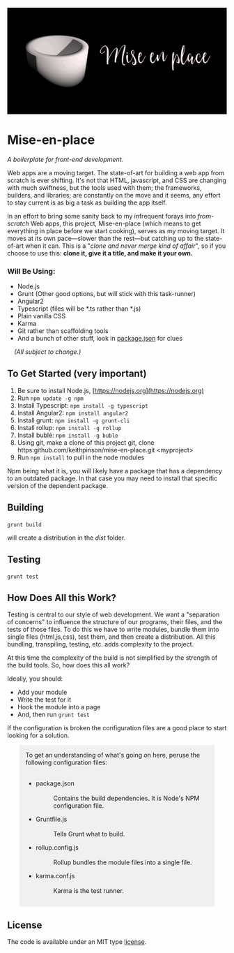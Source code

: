 ![](https://raw.githubusercontent.com/KeithPinson/mise-en-place/master/src/tile-wide.png)

# Mise-en-place

<p>
<i>A boilerplate for front-end development.</i>
</p>

Web apps are a moving target. The state-of-art for building a web app
from scratch is ever shifting. It's not that HTML, javascript, and CSS
are changing with much swiftness, but the tools used with them; the
frameworks, builders, and libraries; are constantly on the move and it seems,
any effort to stay current is as big a task as building the app itself.

In an effort to bring some sanity back to my infrequent forays into
*from-scratch* Web apps, this project,
Mise-en-place (which means to get everything in place before we start cooking),
serves as my moving target.
It moves at its own pace&mdash;slower than the rest&mdash;but catching
up to the state-of-art when it can. This is a &quot;*clone and never 
merge kind of affair*&quot;, so if you choose to use this: **clone it, give it a title, 
and make it your own.** 

### Will Be Using:

   * Node.js
   * Grunt (Other good options, but will stick with this task-runner)
   * Angular2
   * Typescript (files will be *.ts rather than *.js)
   * Plain vanilla CSS
   * Karma
   * Git rather than scaffolding tools
   * And a bunch of other stuff, look in [package.json](https://raw.githubusercontent.com/KeithPinson/mise-en-place/master/package.json) for clues
   
&nbsp;&nbsp;&nbsp; *(All subject to change.)*
        
        
## To Get Started (very important)

   1. Be sure to install Node.js, [https://nodejs.org](https://nodejs.org)
   2. Run `npm update -g npm`
   2. Install Typescript: `npm install -g typescript`
   2. Install Angular2: `npm install angular2`
   2. Install grunt: `npm install -g grunt-cli`
   2. Install rollup: `npm install -g rollup`
   2. Install bublé: `npm install -g buble`
   2. Using git, make a clone of this project git, clone https:github.com/keithpinson/mise-en-place.git \<myproject\>
   2. Run `npm install` to pull in the node modules
    
   Npm being what it is, you will likely have a package that has a dependency
   to an outdated package. In that case you may need to install that specific 
   version of the dependent package.
   
    
## Building

    grunt build
    
will create a distribution in the *dist* folder.
    
## Testing
    
    grunt test
    
## How Does All this Work?
    
Testing is central to our style of web development. We want a
"separation of concerns" to influence the structure of our programs, their
files, and the tests of those files. To do this we have to write modules, 
bundle them into single files (html,js,css), test them, and then create a 
distribution. All this bundling, transpiling, testing, etc. adds complexity
to the project.

At this time the complexity of the build is not simplified by the strength
of the build tools. So, how does this all work? 

Ideally, you should:

   - Add your module
   - Write the test for it 
   - Hook the module into a page
   - And, then run `grunt test`
   
If the configuration is broken the configuration files are a good place to
start looking for a solution.

<div style="background-color:#f0f0f0;margin-left:2em;margin-right:2em;padding:1em;">
To get an understanding of what's going on here, peruse the following 
configuration files:<br/>&nbsp;
   
   - <dl>package.json <br/><br/><dd>Contains the build dependencies. It is Node's <a src="http://gruntjs.com/configuring-tasks" title="NPM's package handling documentation">NPM</a> configuration file.</dd></dl>
    
   - <dl>Gruntfile.js <br/><br/><dd>Tells <a src="http://gruntjs.com/configuring-tasks" title="Grunt documentation">Grunt</a> what to build.</dd></dl>
    
   - <dl>rollup.config.js <br/><br/><dd><a src="http://rollupjs.org/guide" title="Rollup User's Guide">Rollup</a> bundles the module files into a single file.</dd></dl>
   
   - <dl>karma.conf.js <br/><br/><dd><a src="https://karma-runner.github.io/0.13/config/configuration-file.html" title="Karma's Configuration Document">Karma</a> is the test runner.</dd></dl>
</div>   
 

## License

The code is available under an MIT type [license](LICENSE.txt).
